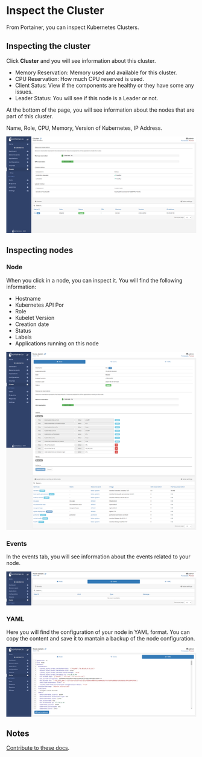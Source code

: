 # Inspect the Cluster

From Portainer, you can inspect Kubernetes Clusters.

## Inspecting the cluster

Click <b>Cluster</b> and you will see information about this cluster. 

* Memory Reservation: Memory used and available for this cluster.
* CPU Reservation: How much CPU reserved is used. 
* Client Satus: View if the components are healthy or they have some any issues.
* Leader Status: You will see if this node is a Leader or not.

At the bottom of the page, you will see information about the nodes that are part of this cluster. 

Name, Role, CPU, Memory, Version of Kubernetes, IP Address.

![inspect](assets/inspect-1.png)

## Inspecting nodes

### Node

When you click in a node, you can inspect it. You will find the following information:

* Hostname
* Kubernetes API Por
* Role
* Kubelet Version
* Creation date
* Status
* Labels
* Applications running on this node

![inspect](assets/inspect-2.png)

### Events

In the events tab, you will see information about the events related to your node. 

![inspect](assets/inspect-3.png)

### YAML

Here you will find the configuration of your node in YAML format. You can copy the content and save it to mantain a backup of the node configuration.

![inspect](assets/inspect-4.png)

## Notes

[Contribute to these docs](https://github.com/portainer/portainer-docs/blob/master/contributing.md).